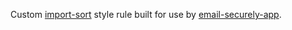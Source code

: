 Custom [import-sort](https://github.com/renke/import-sort) style rule built for use by [email-securely-app](https://github.com/vladimiry/email-securely-app).
